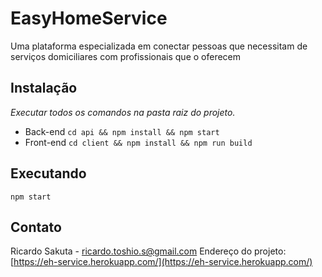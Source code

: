 # EasyHomeService
Uma plataforma especializada em conectar pessoas que necessitam de serviços domiciliares com profissionais que o oferecem

## Instalação
_Executar todos os comandos na pasta raiz do projeto._
* Back-end
```cd api && npm install && npm start```
* Front-end
```cd client && npm install && npm run build```

## Executando
```npm start```

## Contato
Ricardo Sakuta - ricardo.toshio.s@gmail.com
Endereço do projeto: [https://eh-service.herokuapp.com/](https://eh-service.herokuapp.com/)